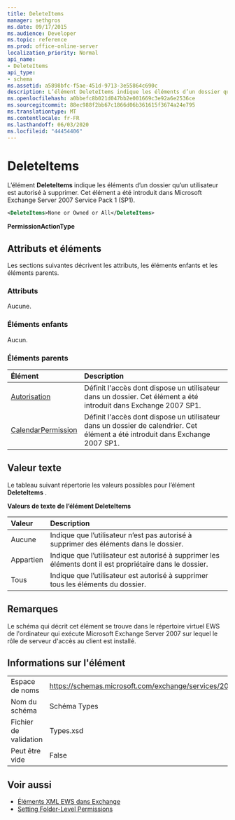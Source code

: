 ```yaml
---
title: DeleteItems
manager: sethgros
ms.date: 09/17/2015
ms.audience: Developer
ms.topic: reference
ms.prod: office-online-server
localization_priority: Normal
api_name:
- DeleteItems
api_type:
- schema
ms.assetid: a5898bfc-f5ae-451d-9713-3e55864c690c
description: L’élément DeleteItems indique les éléments d’un dossier qu’un utilisateur est autorisé à supprimer. Cet élément a été introduit dans Microsoft Exchange Server 2007 Service Pack 1 (SP1).
ms.openlocfilehash: a0bbefc8b021d047bb2e001669c3e92a6e2536ce
ms.sourcegitcommit: 88ec988f2bb67c1866d06b361615f3674a24e795
ms.translationtype: MT
ms.contentlocale: fr-FR
ms.lasthandoff: 06/03/2020
ms.locfileid: "44454406"
---
```

# <a name="deleteitems"></a>DeleteItems

L’élément **DeleteItems** indique les éléments d’un dossier qu’un utilisateur est autorisé à supprimer. Cet élément a été introduit dans Microsoft Exchange Server 2007 Service Pack 1 (SP1). 
  
```xml
<DeleteItems>None or Owned or All</DeleteItems>
```

 **PermissionActionType**
## <a name="attributes-and-elements"></a>Attributs et éléments

Les sections suivantes décrivent les attributs, les éléments enfants et les éléments parents.
  
### <a name="attributes"></a>Attributs

Aucune.
  
### <a name="child-elements"></a>Éléments enfants

Aucun.
  
### <a name="parent-elements"></a>Éléments parents

|**Élément**|**Description**|
|:-----|:-----|
|[Autorisation](permission.md) <br/> |Définit l'accès dont dispose un utilisateur dans un dossier. Cet élément a été introduit dans Exchange 2007 SP1.  <br/> |
|[CalendarPermission](calendarpermission.md) <br/> |Définit l'accès dont dispose un utilisateur dans un dossier de calendrier. Cet élément a été introduit dans Exchange 2007 SP1.  <br/> |
   
## <a name="text-value"></a>Valeur texte

Le tableau suivant répertorie les valeurs possibles pour l’élément **DeleteItems** . 
  
**Valeurs de texte de l’élément DeleteItems**

|**Valeur**|**Description**|
|:-----|:-----|
|Aucune  <br/> |Indique que l’utilisateur n’est pas autorisé à supprimer des éléments dans le dossier.  <br/> |
|Appartien  <br/> |Indique que l’utilisateur est autorisé à supprimer les éléments dont il est propriétaire dans le dossier.  <br/> |
|Tous  <br/> |Indique que l’utilisateur est autorisé à supprimer tous les éléments du dossier.  <br/> |
   
## <a name="remarks"></a>Remarques

Le schéma qui décrit cet élément se trouve dans le répertoire virtuel EWS de l'ordinateur qui exécute Microsoft Exchange Server 2007 sur lequel le rôle de serveur d'accès au client est installé.
  
## <a name="element-information"></a>Informations sur l'élément

|||
|:-----|:-----|
|Espace de noms  <br/> |https://schemas.microsoft.com/exchange/services/2006/types  <br/> |
|Nom du schéma  <br/> |Schéma Types  <br/> |
|Fichier de validation  <br/> |Types.xsd  <br/> |
|Peut être vide  <br/> |False  <br/> |
   
## <a name="see-also"></a>Voir aussi

- [Éléments XML EWS dans Exchange](ews-xml-elements-in-exchange.md)
- [Setting Folder-Level Permissions](https://msdn.microsoft.com/library/c7530e86-5112-401c-b10a-9c054ae59f07%28Office.15%29.aspx)

